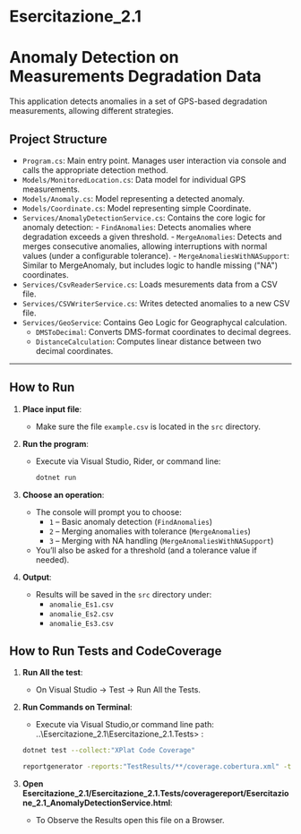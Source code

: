 # Esercitazione_2.1
# Anomaly Detection on Measurements Degradation Data

This application detects anomalies in a set of GPS-based degradation measurements, allowing different strategies.

## Project Structure

- `Program.cs`: Main entry point. Manages user interaction via console and calls the appropriate detection method.
- `Models/MonitoredLocation.cs`: Data model for individual GPS measurements.
- `Models/Anomaly.cs`: Model representing a detected anomaly.
- `Models/Coordinate.cs`: Model representing simple Coordinate.
- `Services/AnomalyDetectionService.cs`: Contains the core logic for anomaly detection:
		- `FindAnomalies`: Detects anomalies where degradation exceeds a given threshold.
		- `MergeAnomalies`: Detects and merges consecutive anomalies, allowing interruptions with normal values (under a configurable tolerance).
		- `MergeAnomaliesWithNASupport`: Similar to MergeAnomaly, but includes logic to handle missing ("NA") coordinates.
- `Services/CsvReaderService.cs`: Loads mesurements data from a CSV file.
- `Services/CSVWriterService.cs`: Writes detected anomalies to a new CSV file.
- `Services/GeoService`: Contains Geo Logic for Geographycal calculation.
	- `DMSToDecimal`: Converts DMS-format coordinates to decimal degrees.
	- `DistanceCalculation`:  Computes linear distance between two decimal coordinates.

---

## How to Run

1. **Place input file**:
   - Make sure the file `example.csv` is located in the `src` directory.

2. **Run the program**:
   - Execute via Visual Studio, Rider, or command line:
     ```bash
     dotnet run
     ```

3. **Choose an operation**:
   - The console will prompt you to choose:
     - `1` – Basic anomaly detection (`FindAnomalies`)
     - `2` – Merging anomalies with tolerance (`MergeAnomalies`)
     - `3` – Merging with NA handling (`MergeAnomaliesWithNASupport`)
   - You’ll also be asked for a threshold (and a tolerance value if needed).

4. **Output**:
   - Results will be saved in the `src` directory under:
     - `anomalie_Es1.csv`
     - `anomalie_Es2.csv`
     - `anomalie_Es3.csv`
	 
	 
## How to Run Tests and CodeCoverage

1. **Run All the test**:
   - On Visual Studio -> Test -> Run All the Tests.

2. **Run Commands on Terminal**:
	 - Execute via Visual Studio,or command line path: ..\Esercitazione_2.1\Esercitazione_2.1.Tests> :
     ```bash
     dotnet test --collect:"XPlat Code Coverage"
     ```
	 
	 ```bash
     reportgenerator -reports:"TestResults/**/coverage.cobertura.xml" -targetdir:"coveragereport" -reporttypes:Html
     ```
3. **Open Esercitazione_2.1/Esercitazione_2.1.Tests/coveragereport/Esercitazione_2.1_AnomalyDetectionService.html**:
	- To Observe the Results open this file on a Browser.